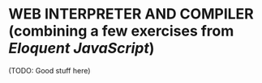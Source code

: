 # WEB INTERPRETER AND COMPILER (combining a few exercises from *Eloquent JavaScript*)

(TODO: Good stuff here)

